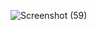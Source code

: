 ![Screenshot (59)](https://user-images.githubusercontent.com/83463146/165480276-a3147166-e65d-42a8-b0ff-d243b1aca99a.png)
